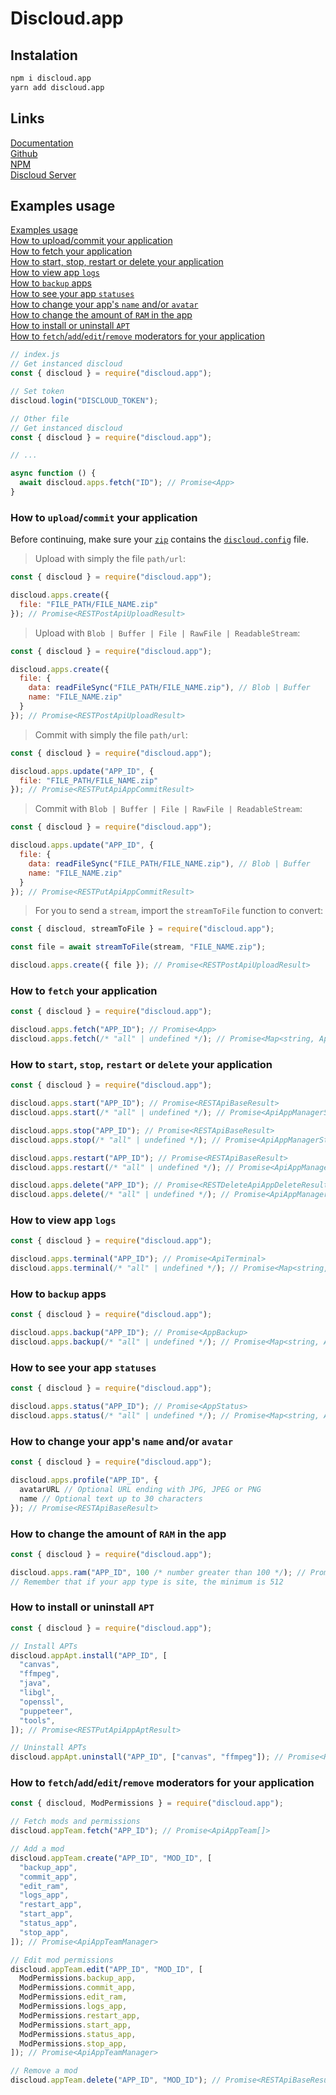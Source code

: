 # Discloud.app

## Instalation

```sh
npm i discloud.app
yarn add discloud.app
```

## Links

[Documentation](https://discloud.github.io/discloud.app)  
[Github](https://github.com/discloud/discloud.app)  
[NPM](https://www.npmjs.com/package/discloud.app)  
[Discloud Server](https://discord.discloudbot.com)  

## Examples usage

[Examples usage](#examples-usage)  
[How to upload/commit your application](#how-to-uploadcommit-your-application)  
[How to fetch your application](#how-to-fetch-your-application)  
[How to start, stop, restart or delete your application](#how-to-start-stop-restart-or-delete-your-application)  
[How to view app `logs`](#how-to-view-app-logs)  
[How to `backup` apps](#how-to-backup-apps)  
[How to see your app `statuses`](#how-to-see-your-app-statuses)  
[How to change your app's `name` and/or `avatar`](#how-to-change-your-apps-name-andor-avatar)  
[How to change the amount of `RAM` in the app](#how-to-change-the-amount-of-ram-in-the-app)  
[How to install or uninstall `APT`](#how-to-install-or-uninstall-apt)  
[How to `fetch`/`add`/`edit`/`remove` moderators for your application](#how-to-fetchaddeditremove-moderators-for-your-application)  

```js
// index.js
// Get instanced discloud
const { discloud } = require("discloud.app");

// Set token
discloud.login("DISCLOUD_TOKEN");
```

```js
// Other file
// Get instanced discloud
const { discloud } = require("discloud.app");

// ...

async function () {
  await discloud.apps.fetch("ID"); // Promise<App>
}
```

### How to `upload`/`commit` your application

Before continuing, make sure your [`zip`](https://docs.discloudbot.com/v/en/suport/faq/zip) contains the [`discloud.config`](https://docs.discloudbot.com/v/en/discloud.config) file.

> Upload with simply the file `path/url`:

```js
const { discloud } = require("discloud.app");

discloud.apps.create({
  file: "FILE_PATH/FILE_NAME.zip"
}); // Promise<RESTPostApiUploadResult>
```

> Upload with `Blob | Buffer | File | RawFile | ReadableStream`:

```js
const { discloud } = require("discloud.app");

discloud.apps.create({
  file: {
    data: readFileSync("FILE_PATH/FILE_NAME.zip"), // Blob | Buffer
    name: "FILE_NAME.zip"
  }
}); // Promise<RESTPostApiUploadResult>
```

> Commit with simply the file `path/url`:

```js
const { discloud } = require("discloud.app");

discloud.apps.update("APP_ID", {
  file: "FILE_PATH/FILE_NAME.zip"
}); // Promise<RESTPutApiAppCommitResult>
```

> Commit with `Blob | Buffer | File | RawFile | ReadableStream`:

```js
const { discloud } = require("discloud.app");

discloud.apps.update("APP_ID", {
  file: {
    data: readFileSync("FILE_PATH/FILE_NAME.zip"), // Blob | Buffer
    name: "FILE_NAME.zip"
  }
}); // Promise<RESTPutApiAppCommitResult>
```

> For you to send a `stream`, import the `streamToFile` function to convert:

```js
const { discloud, streamToFile } = require("discloud.app");

const file = await streamToFile(stream, "FILE_NAME.zip");

discloud.apps.create({ file }); // Promise<RESTPostApiUploadResult>
```

### How to `fetch` your application

```js
const { discloud } = require("discloud.app");

discloud.apps.fetch("APP_ID"); // Promise<App>
discloud.apps.fetch(/* "all" | undefined */); // Promise<Map<string, App>>
```

### How to `start`, `stop`, `restart` or `delete` your application

```js
const { discloud } = require("discloud.app");

discloud.apps.start("APP_ID"); // Promise<RESTApiBaseResult>
discloud.apps.start(/* "all" | undefined */); // Promise<ApiAppManagerStartedAll>

discloud.apps.stop("APP_ID"); // Promise<RESTApiBaseResult>
discloud.apps.stop(/* "all" | undefined */); // Promise<ApiAppManagerStopedAll>

discloud.apps.restart("APP_ID"); // Promise<RESTApiBaseResult>
discloud.apps.restart(/* "all" | undefined */); // Promise<ApiAppManagerRestartedAll>

discloud.apps.delete("APP_ID"); // Promise<RESTDeleteApiAppDeleteResult>
discloud.apps.delete(/* "all" | undefined */); // Promise<ApiAppManagerRemovedAll>
```

### How to view app `logs`

```js
const { discloud } = require("discloud.app");

discloud.apps.terminal("APP_ID"); // Promise<ApiTerminal>
discloud.apps.terminal(/* "all" | undefined */); // Promise<Map<string, ApiTerminal>>
```

### How to `backup` apps

```js
const { discloud } = require("discloud.app");

discloud.apps.backup("APP_ID"); // Promise<AppBackup>
discloud.apps.backup(/* "all" | undefined */); // Promise<Map<string, AppBackup>>
```

### How to see your app `statuses`

```js
const { discloud } = require("discloud.app");

discloud.apps.status("APP_ID"); // Promise<AppStatus>
discloud.apps.status(/* "all" | undefined */); // Promise<Map<string, AppStatus>>
```

### How to change your app's `name` and/or `avatar`

```js
const { discloud } = require("discloud.app");

discloud.apps.profile("APP_ID", {
  avatarURL // Optional URL ending with JPG, JPEG or PNG
  name // Optional text up to 30 characters
}); // Promise<RESTApiBaseResult>
```

### How to change the amount of `RAM` in the app

```js
const { discloud } = require("discloud.app");

discloud.apps.ram("APP_ID", 100 /* number greater than 100 */); // Promise<RESTPutApiAppRamResult>
// Remember that if your app type is site, the minimum is 512
```

### How to install or uninstall `APT`

```js
const { discloud } = require("discloud.app");

// Install APTs
discloud.appApt.install("APP_ID", [
  "canvas",
  "ffmpeg",
  "java",
  "libgl",
  "openssl",
  "puppeteer",
  "tools",
]); // Promise<RESTPutApiAppAptResult>

// Uninstall APTs
discloud.appApt.uninstall("APP_ID", ["canvas", "ffmpeg"]); // Promise<RESTDeleteApiAppAptResult>
```

### How to `fetch`/`add`/`edit`/`remove` moderators for your application

```js
const { discloud, ModPermissions } = require("discloud.app");

// Fetch mods and permissions
discloud.appTeam.fetch("APP_ID"); // Promise<ApiAppTeam[]>

// Add a mod
discloud.appTeam.create("APP_ID", "MOD_ID", [
  "backup_app",
  "commit_app",
  "edit_ram",
  "logs_app",
  "restart_app",
  "start_app",
  "status_app",
  "stop_app",
]); // Promise<ApiAppTeamManager>

// Edit mod permissions
discloud.appTeam.edit("APP_ID", "MOD_ID", [
  ModPermissions.backup_app,
  ModPermissions.commit_app,
  ModPermissions.edit_ram,
  ModPermissions.logs_app,
  ModPermissions.restart_app,
  ModPermissions.start_app,
  ModPermissions.status_app,
  ModPermissions.stop_app,
]); // Promise<ApiAppTeamManager>

// Remove a mod
discloud.appTeam.delete("APP_ID", "MOD_ID"); // Promise<RESTApiBaseResult>
```
